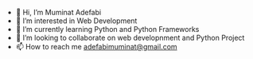 - 👋 Hi, I’m Muminat Adefabi
- 👀 I’m interested in Web Development
- 🌱 I’m currently learning Python and Python Frameworks
- 💞️ I’m looking to collaborate on web developnment and Python Project
- 📫 How to reach me adefabimuminat@gmail.com

<!---
Mhee-narh2328/Mhee-narh2328 is a ✨ special ✨ repository because its `README.md` (this file) appears on your GitHub profile.
You can click the Preview link to take a look at your changes.
--->
